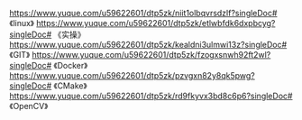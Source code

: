 https://www.yuque.com/u59622601/dtp5zk/niit1olbqvrsdzlf?singleDoc# 《linux》
https://www.yuque.com/u59622601/dtp5zk/etlwbfdk6dxpbcyg?singleDoc# 《实操》
https://www.yuque.com/u59622601/dtp5zk/kealdni3ulmwi13z?singleDoc# 《GIT》
https://www.yuque.com/u59622601/dtp5zk/fzogxsnwh92ft2wl?singleDoc# 《Docker》
https://www.yuque.com/u59622601/dtp5zk/pzvgxn82y8qk5pwg?singleDoc# 《CMake》
https://www.yuque.com/u59622601/dtp5zk/rd9fkyvx3bd8c6p6?singleDoc# 《OpenCV》
